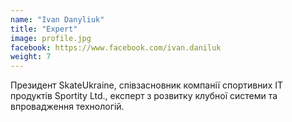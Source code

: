 ```yaml
---
name: "Ivan Danyliuk"
title: "Expert"
image: profile.jpg
facebook: https://www.facebook.com/ivan.daniluk
weight: 7
---
```

Президент SkateUkraine, співзасновник компанії спортивних ІТ продуктів Sportity Ltd., експерт з розвитку клубної системи та впровадження технологій.


